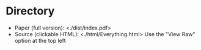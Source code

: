 

# Directory

-   Paper (full version): <./dist/index.pdf>
-   Source (clickable HTML): <./html/Everything.html>
    Use the "View Raw" option at the top left

